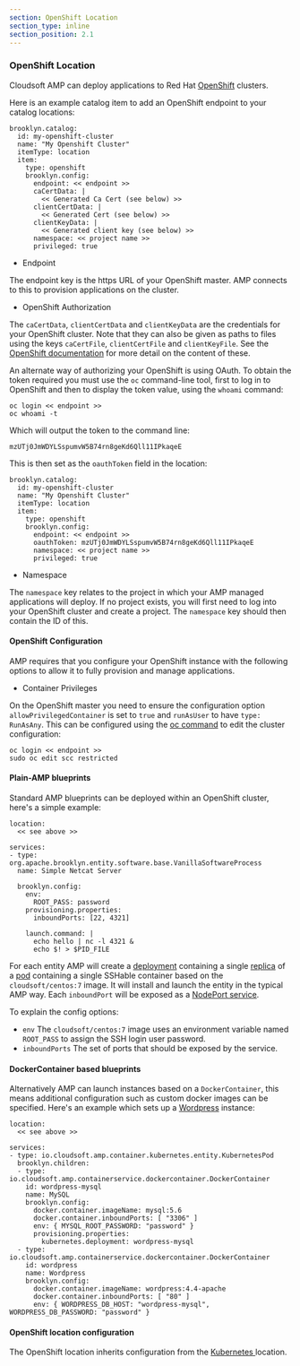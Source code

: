 ```yaml
---
section: OpenShift Location
section_type: inline
section_position: 2.1
---
```


### OpenShift Location

Cloudsoft AMP can deploy applications to Red Hat [OpenShift](https://www.openshift.com/) clusters.

Here is an example catalog item to add an OpenShift endpoint to your catalog locations:

    brooklyn.catalog:
      id: my-openshift-cluster
      name: "My Openshift Cluster"
      itemType: location
      item:
        type: openshift
        brooklyn.config:
          endpoint: << endpoint >>
          caCertData: |
            << Generated Ca Cert (see below) >>
          clientCertData: |
            << Generated Cert (see below) >>
          clientKeyData: |
            << Generated client key (see below) >>
          namespace: << project name >>
          privileged: true
          
* Endpoint

The endpoint key is the https URL of your OpenShift master. AMP connects to this to provision applications on the 
cluster.          
       
* OpenShift Authorization

The `caCertData`, `clientCertData` and `clientKeyData` are the credentials for your OpenShift cluster. Note that
they can also be given as paths to files using the keys `caCertFile`, `clientCertFile` and `clientKeyFile`. See the
[OpenShift documentation](https://docs.openshift.com/enterprise/3.1/install_config/certificate_customization.html) for
more detail on the content of these.

An alternate way of authorizing your OpenShift is using OAuth. To obtain the token required you must use the `oc` command-line tool, 
first to log in to OpenShift and then to display the token value, using the `whoami` command:

    oc login << endpoint >>
    oc whoami -t

Which will output the token to the command line:

    mzUTj0JmWDYLSspumvW5B74rn8geKd6Qll11IPkaqeE
    
This is then set as the `oauthToken` field in the location:

    brooklyn.catalog:
      id: my-openshift-cluster
      name: "My Openshift Cluster"
      itemType: location
      item:
        type: openshift
        brooklyn.config:
          endpoint: << endpoint >>
          oauthToken: mzUTj0JmWDYLSspumvW5B74rn8geKd6Qll11IPkaqeE
          namespace: << project name >>
          privileged: true

* Namespace
   
The `namespace` key relates to the project in which your AMP managed applications will deploy. If no project exists,
you will first need to log into your OpenShift cluster and create a project. The `namespace` key should then contain 
the ID of this.

#### OpenShift Configuration

AMP requires that you configure your OpenShift instance with the following options to allow it to fully provision and manage 
applications.

* Container Privileges

On the OpenShift master you need to ensure the configuration option `allowPrivilegedContainer` is set to `true` and 
`runAsUser` to have `type: RunAsAny`. This can be configured using the [oc command](https://docs.openshift.com/enterprise/3.1/cli_reference/index.html) 
to edit the cluster configuration:

    oc login << endpoint >>
    sudo oc edit scc restricted
    
#### Plain-AMP blueprints

Standard AMP blueprints can be deployed within an OpenShift cluster, here's a simple example:

    location:
      << see above >>
    
    services:
    - type: org.apache.brooklyn.entity.software.base.VanillaSoftwareProcess
      name: Simple Netcat Server
    
      brooklyn.config:
        env:
          ROOT_PASS: password
        provisioning.properties:
          inboundPorts: [22, 4321]
    
        launch.command: |
          echo hello | nc -l 4321 &
          echo $! > $PID_FILE

For each entity AMP will create
a [deployment](http://kubernetes.io/docs/user-guide/deployments/)
containing a single [replica](http://kubernetes.io/docs/user-guide/replicasets/)
of a [pod](http://kubernetes.io/docs/user-guide/pods/) containing a single
SSHable container based on the `cloudsoft/centos:7` image. It will install and launch
the entity in the typical AMP way. Each `inboundPort` will be exposed as a
[NodePort service](http://kubernetes.io/docs/user-guide/services/#type-nodeport).

To explain the config options:
* `env` The `cloudsoft/centos:7` image uses an environment variable named `ROOT_PASS`
   to assign the SSH login user password.
* `inboundPorts` The set of ports that should be exposed by the service.


#### DockerContainer based blueprints

Alternatively AMP can launch instances based on a `DockerContainer`, this means additional configuration such as custom docker images can be specified. Here's an example which sets up a [Wordpress](https://wordpress.org/) instance:

    location:
      << see above >>

    services:
    - type: io.cloudsoft.amp.container.kubernetes.entity.KubernetesPod
      brooklyn.children:
      - type: io.cloudsoft.amp.containerservice.dockercontainer.DockerContainer
        id: wordpress-mysql
        name: MySQL
        brooklyn.config:
          docker.container.imageName: mysql:5.6
          docker.container.inboundPorts: [ "3306" ]
          env: { MYSQL_ROOT_PASSWORD: "password" }
          provisioning.properties:
            kubernetes.deployment: wordpress-mysql
      - type: io.cloudsoft.amp.containerservice.dockercontainer.DockerContainer
        id: wordpress
        name: Wordpress
        brooklyn.config:
          docker.container.imageName: wordpress:4.4-apache
          docker.container.inboundPorts: [ "80" ]
          env: { WORDPRESS_DB_HOST: "wordpress-mysql", WORDPRESS_DB_PASSWORD: "password" }

#### OpenShift location configuration

The OpenShift location inherits configuration from the [ Kubernetes ](../kubernetes-location/README.md) 
location.
